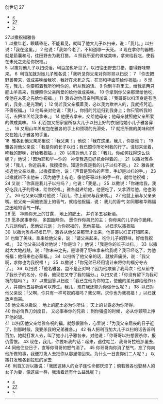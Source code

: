 ﻿





 创世记 27




* [<](bible/GEN26.md)
* [27](bible/GEN.md)
* [>](bible/GEN28.md)



 
27以撒祝福雅各  
1  以撒年老，眼睛昏花，不能看见，就叫了他大儿子以扫来，说：「我儿。」以扫说：「我在这里。」 
2 他说：「我如今老了，不知道哪一天死。 
3 现在拿你的器械，就是箭囊和弓，往田野去为我打猎， 
4 照我所爱的做成美味，拿来给我吃，使我在未死之先给你祝福。」  
5  以撒对他儿子以扫说话，利百加也听见了。以扫往田野去打猎，要得野味带来。 
6  利百加就对她儿子雅各说：「我听见你父亲对你哥哥以扫说： 
7 『你去把野兽带来，做成美味给我吃，我好在未死之先，在耶和华面前给你祝福。』 
8 现在，我儿，你要照着我所吩咐你的，听从我的话。 
9 你到羊群里去，给我拿两只肥山羊羔来，我便照你父亲所爱的给他做成美味。 
10 你拿到你父亲那里给他吃，使他在未死之先给你祝福。」 
11  雅各对他母亲利百加说：「我哥哥以扫浑身是有毛的，我身上是光滑的； 
12 倘若我父亲摸着我，必以我为欺哄人的，我就招咒诅，不得祝福。」 
13 他母亲对他说：「我儿，你招的咒诅归到我身上；你只管听我的话，去把羊羔给我拿来。」 
14 他便去拿来，交给他母亲；他母亲就照他父亲所爱的做成美味。 
15  利百加又把家里所存大儿子以扫上好的衣服给她小儿子雅各穿上， 
16 又用山羊羔皮包在雅各的手上和颈项的光滑处， 
17 就把所做的美味和饼交在她儿子雅各的手里。  
18  雅各到他父亲那里说：「我父亲！」他说：「我在这里。我儿，你是谁？」 
19  雅各对他父亲说：「我是你的长子以扫；我已照你所吩咐我的行了。请起来坐着，吃我的野味，好给我祝福。」 
20  以撒对他儿子说：「我儿，你如何找得这么快呢？」他说：「因为耶和华—你的　神使我遇见好机会得着的。」 
21  以撒对雅各说：「我儿，你近前来，我摸摸你，知道你真是我的儿子以扫不是。」 
22  雅各就挨近他父亲以撒。以撒摸着他，说：「声音是雅各的声音，手却是以扫的手。」 
23  以撒就辨不出他来；因为他手上有毛，像他哥哥以扫的手一样，就给他祝福； 
24 又说：「你真是我儿子以扫吗？」他说：「我是。」 
25  以撒说：「你递给我，我好吃我儿子的野味，给你祝福。」雅各就递给他，他便吃了，又拿酒给他，他也喝了。 
26 他父亲以撒对他说：「我儿，你上前来与我亲嘴。」 
27 他就上前与父亲亲嘴。他父亲一闻他衣服上的香气，就给他祝福，说： 我儿的香气 如同耶和华赐福之田地的香气一样。  
28 愿　神赐你天上的甘露， 地上的肥土， 并许多五谷新酒。  
29 愿多民事奉你， 多国跪拜你。 愿你作你弟兄的主； 你母亲的儿子向你跪拜。 凡咒诅你的，愿他受咒诅； 为你祝福的，愿他蒙福。 以扫求以撒祝福  
30  以撒为雅各祝福已毕，雅各从他父亲那里才出来，他哥哥以扫正打猎回来， 
31 也做了美味，拿来给他父亲，说：「请父亲起来，吃你儿子的野味，好给我祝福。」 
32 他父亲以撒对他说：「你是谁？」他说：「我是你的长子以扫。」 
33  以撒就大大地战兢，说：「你未来之先，是谁得了野味拿来给我呢？我已经吃了，为他祝福；他将来也必蒙福。」 
34  以扫听了他父亲的话，就放声痛哭，说：「我父啊，求你也为我祝福！」 
35  以撒说：「你兄弟已经用诡计来将你的福分夺去了。」 
36  以扫说：「他名雅各，岂不是正对吗？因为他欺骗了我两次：他从前夺了我长子的名分，你看，他现在又夺了我的福分。」以扫又说：「你没有留下为我可祝的福吗？」 
37  以撒回答以扫说：「我已立他为你的主，使他的弟兄都给他作仆人，并赐他五谷新酒可以养生。我儿，现在我还能为你做什么呢？」 
38  以扫对他父亲说：「父啊，你只有一样可祝的福吗？我父啊，求你也为我祝福！」以扫就放声而哭。  
39 他父亲以撒说： 地上的肥土必为你所住； 天上的甘露必为你所得。  
40 你必倚靠刀剑度日， 又必事奉你的兄弟； 到你强盛的时候， 必从你颈项上挣开他的轭。  
41  以扫因他父亲给雅各祝的福，就怨恨雅各，心里说：「为我父亲居丧的日子近了，到那时候，我要杀我的兄弟雅各。」 
42 有人把利百加大儿子以扫的话告诉利百加，她就打发人去，叫了她小儿子雅各来，对他说：「你哥哥以扫想要杀你，报仇雪恨。 
43 现在，我儿，你要听我的话：起来，逃往哈兰、我哥哥拉班那里去， 
44 同他住些日子，直等你哥哥的怒气消了。 
45 你哥哥向你消了怒气，忘了你向他所做的事，我便打发人去把你从那里带回来。为什么一日丧你们二人呢？」 以撒打发雅各到拉班的家去  
46  利百加对以撒说：「我因这赫人的女子连性命都厌烦了；倘若雅各也娶赫人的女子为妻，像这些一样，我活着还有什么益处呢？」 
* [<](bible/GEN26.md)
* [27](bible/GEN.md)
* [>](bible/GEN28.md)





---










